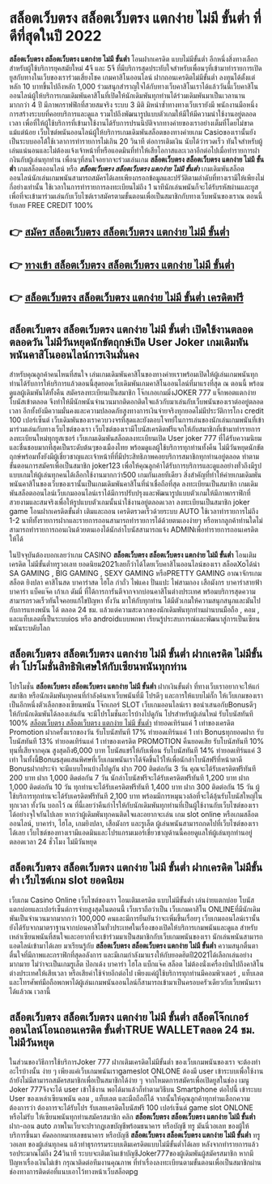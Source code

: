 # สล็อตเว็บตรง สล็อตเว็บตรง แตกง่าย ไม่มี ขั้นต่ำ  ที่ดีที่สุดในปี 2022

**สล็อตเว็บตรง สล็อตเว็บตรง แตกง่าย ไม่มี ขั้นต่ำ** โอนฝากเครดิต แบบไม่มีขั้นต่ำ  อีกหนึ่งสิ่งทางเลือกสำหรับผู้ใช้บริการยุคสมัยใหม่ 4จี และ 5จี ที่มีบริการสุดประทับใจสำหรับเพื่อนๆที่เข้ามาทำรายการเปิดยูสกับทางในเว็บของเราร่วมเสี่ยงโชค เกมคาสิโนออนไลน์ ฝากถอนเครดิตไม่มีขั้นต่ำ ลงทุนได้ตั้งแต่ หลัก 10 บาทขึ้นไปถึงหลัก 1,000 ร่วมสนุกสำราญใจได้กับทางเว็บคาสิโนเราได้แล้ววันนี้เว็บคาสิโนออนไลน์ผู้ให้บริการเกมเดิมพันคาสิโนที่เปิดให้นักเดิมพันทุกท่านได้ร่วมเดิมพันมาเป็นเวลานานมากกว่า 4 ปี มีภาพกราฟฟิกที่สวยสมจริง ระบบ 3 มิติ
มิหนำซ้ำทางทางเว็บเรายังมี พนักงานมือหนึ่งการสร้างระบบที่คอยบริการและดูแล  รวมไปถึงพัฒนารูปแบบตัวเกมให้มีให้มีความน่าใช้งานอยู่ตลอดเวลา เพื่อที่ให้ผู้ใช้บริการที่เข้ามาใช้งานได้รับการปรนนิบัติจากทางค่ายของเราอย่างเต็มที่โดยไม่ขาดแม้แต่น้อย เว็บไซต์พนันออนไลน์ผู้ให้บริการเกมเดิมพันสล็อตของทางค่ายเกม Casioของเรานั้นยังเป็นระบบออโต้ใช้เวลาการทำรายการไม่เกิน 20 วินาที ต่อการเติมเงิน นับได้ว่ารวดเร็ว ทันใจสำหรับผู้เล่นแน่นอนและไม่ต้องแจ้งเจ้าหน้าที่หรือแอดมินที่ทำให้เสียโอกาสและเวลาอีกต่อไปเมื่อทำรายการฝากงินกับผู้เล่นทุกท่าน
เพื่อนๆที่สนใจอยากจะร่วมเล่นเกม **สล็อตเว็บตรง สล็อตเว็บตรง แตกง่าย ไม่มี ขั้นต่ำ** เกมสล็อตออนไลน์ หรือ ***สล็อตเว็บตรง สล็อตเว็บตรง แตกง่าย ไม่มี ขั้นต่ำ*** เกมเดิมพันสล็อตออนไลน์นักเล่นเกมพนันสามารถสมัครได้เลยเพียงกรอกข้อมูลและปรัวัติตามลำดับที่ทางเรามีให้เพียงไม่กี่อย่างเท่านั้น ใช้เวลาในการทำรายการลงทะเบียนไม่ถึง 1 นาทีนักเล่นพนันก็จะได้รับรหัสผ่านและยูสเพื่อที่จะเข้ามาร่วมเล่นกับเว็บไซต์เราสมัครตามขั้นตอนเพื่อเป็นสมาชิกกับทางเว็บพนันของเราณ ตอนนี้รับเลย FREE CREDIT 100%

## 👉 [สมัคร สล็อตเว็บตรง สล็อตเว็บตรง แตกง่าย ไม่มี ขั้นต่ำ](https://archa888.com/)
## 👉 [ทางเข้า สล็อตเว็บตรง สล็อตเว็บตรง แตกง่าย ไม่มี ขั้นต่ำ](https://archa888.com/)
## 👉 [สล็อตเว็บตรง สล็อตเว็บตรง แตกง่าย ไม่มี ขั้นต่ำ เครดิตฟรี](https://archa888.com/)

## สล็อตเว็บตรง สล็อตเว็บตรง แตกง่าย ไม่มี ขั้นต่ำ เปิดใช้งานตลอด ตลอดวัน ไม่มีวันหยุดนักขัตฤกษ์เปิด User Joker เกมเดิมพันพนันคาสิโนออนไลน์การเงินมั่นคง

สำหรับคุณลูกค้าคนไหนที่สนใจ เล่นเกมเดิมพันคาสิโนของทางค่ายเราพร้อมเปิดให้ผู้เล่นเกมพนันทุกท่านได้รับการให้บริการแล้วตอนนี้สุดยอดเว็บเดิมพันเกมคาสิโนออนไลน์ที่มาแรงที่สุด ณ ตอนนี้ พร้อมดูแลผู้เดิมพันได้ทั้งคืน สมัครลงทะเบียนเป็นสมาชิก โจ๊กเกอเกมมิ่งJOKER 777 แจ็กพอตแตกง่าย โบนัสเข้าตลอด จึงทำให้มีนักพนันจำนวนมากติดอกติดใจแล้วกับมาเล่นกับเว็บพนันของเราต่ออยู่ตลอดเวลา อีกทั้งยังมีความมั่นคงและความปลอดภัยสูงทางการเงินจ่ายจริงทุกยอดไม่มีประวัติการโกง credit 100 เปอร์เซ็นต์ เว็บเดิมพันของเราควบวงจรที่สุดและยังตอบโจทย์ในการเล่นของนักเล่นเกมพนันที่เข้ามาร่วมเล่นกับทางเว็บไซต์ของเรา
เว็บไซต์ของเรามีโบนัสเครดิตฟรีแจกให้กับสมาชิกที่เข้ามาทำรายการลงทะเบียนใหม่ทุกยูสเซอร์ เว็บเกมเดิมพันสล็อตลงทะเบียนเปิด User joker 777 ที่ได้รับความนิยมและชื่นชอบมากที่สุดเป็นระดับต้นๆของเมืองไทย พร้อมดูแลผู้ใช้บริการทุกท่านทั้งคืน ไม่มีวันหยุดนักขัตฤกษ์พร้อมทั้งยังมีผู้เชี่ยวชาญและเจ้าหน้าที่ที่มีประสิทธิภาพคอยบริการสมาชิกทุกท่านอยู่ตลอด ทำตามขั้นตอนการสมัครเพื่อเป็นสมาชิก joker123 เพื่อให้คุณลูกค้าได้รับการบริการและดูแลอย่างทั่วถึงมีรูปแบบเกมให้ผู้เล่นทุกคนได้เลือกใช้งานมากกว่า500 เกมกันเลยทีเดียว
สิ่งสำคัญที่ทำให้ค่ายเกมเดิมพันพนันคาสิโนของเว็บของเรานั้นเป็นเกมเดิมพันคาสิโนที่น่าเชื่อถือที่สุด ลงทะเบียนเป็นสมาชิก  เกมเดิมพันสล็อตออนไลน์เว็บเกมออนไลน์เราได้มีการปรับปรุงและพัฒนารูปแบบตัวเกมให้มีภาพกราฟิกที่สวยงามและสมจริงเพื่อให้รูปแบบตัวเกมนั้นน่าใช้งานอยู่ตลอดเวลา ลงทะเบียนเป็นสมาชิก joker game โอนฝากเครดิตขั้นต่ำ เติมและถอน เครดิตรวดเร็วด้วยระบบ AUTO ใช้เวลาทำรายการไม่ถึง 1-2 นาทีทั้งรายการฝากและรายการถอนสามารถทำรายการได้ด้วยตนเองง่ายๆ หรือหากลูกค้าท่านใดไม่สามารถทำรายการถอนเงินด้วยตนเองได้นักล่าโบนัสสามารถแจ้ง ADMINเพื่อทำรายการถอนเครดิตให้ได้

ในปัจจุบันต้องบอกเลยว่าเกม CASINO **สล็อตเว็บตรง สล็อตเว็บตรง แตกง่าย ไม่มี ขั้นต่ำ** โอนเติมเครดิต ไม่มีขั้นต่ำทรูวอเลท ยอดนิยม2021เลยก็ว่าได้โดยเว็บคาสิโนออนไลน์ของเรา สล็อตXoได้นำ SA GAMING , BIG GAMING , SEXY GAMING หรือPRETTY GAMING อาณาจักรเกม สล็อต ยิงปลา คาสิโนสด บาคาร่าสด ไฮโล กำถั่ว ไพ่แคง ปั่นแปะ ไพ่สามกอง เสือมังกร บาคาร่าสายฟ้า บาคาร่า แบ็คแจ๊ค เก้าเก ดัมมี่ ที่ได้การการันตีจากจากบ่อนคาสิโนต่างประเทศ พร้อมบริการสุดความสามารถรวดเร็วทันใจคอยแก้ไขปัญหา ทั้งวัน มาให้กับทุกท่าน ได้มีตัวเกมให้ความสนุกสนุกและมันไปกับการแทงพนัน ได้ ตลอด 24 ชม. แล้วแต่ความสะดวกของนักเดิมพันทุกท่านผ่านบนมือถือ , คอม , และแท็บเลตที่เป็นระบบios หรือ androidแบบพกพา เรียนรู้ประสบการณ์และพัฒนาสู่การเป็นเซียนพนันระบดับโลก

## สล็อตเว็บตรง สล็อตเว็บตรง แตกง่าย ไม่มี ขั้นต่ำ ฝากเครดิต ไม่มีขั้นต่ำ โปรโมชั่นสิทธิพิเศษให้กับเซียนพนันทุกท่าน

โปรโมชั่น **สล็อตเว็บตรง สล็อตเว็บตรง แตกง่าย ไม่มี ขั้นต่ำ** ฝากเงินขั้นต่ำ ที่ทางเว็บเราอยากจะให้แก่  สมาชิก หรือนักเดิมพันทุกคนที่กำลังค้นหาเว็บพนันที่มี โปรดีๆ และการให้แบบไม่กั๊ก ให้เว็บเกมของเราเป็นอีกหนึ่งตัวเลือกของเซียนพนัน โจ๊กเกอร์ SLOT เว็บเกมออนไลน์เรา ขอนำเสนอกับBonusดีๆ ให้กับนักเดิมพันได้ลองเล่นกัน จะมีโปรโมชั่นอะไรบ้างไปดูกัน
โปรสำหรับผู้เล่นใหม่ รับโบนัสทันที 100% [สล็อตเว็บตรง สล็อตเว็บตรง แตกง่าย ไม่มี ขั้นต่ำ](https://archa888.com/) ทำยอดเทิร์นแค่ 1 เท่าของเครดิต
 Promotion ฝากครั้งแรกของวัน รับโบนัสทันที 17% ทำยอดเทิร์นแค่ 1 เท่า
Bonusทุกยอดฝาก รับโบนัสทันที 13% ทำยอดเทิร์นแค่ 1 เท่าของเครดิต
 PROMOTION คืนยอดเสีย รับโบนัสทันที 10% ทุนที่เสียจากคุณ สูงสุดถึง6,000 บาท
โบนัสแชร์ให้กับเพื่อน รับโบนัสทันที 14% ทำยอดเทิร์นแค่ 3 เท่า
ในทั้งนี้Bonusสุดแสนพิศษที่เว็บเกมพนันเราได้จัดขึ้นไว้ให้เพื่อนักล่าโบนัสฟรีที่หน้าตาดี Bonusฝากประจำ จะมีแบบไหนบ้างไปดูกัน
ฝาก 700 ติดต่อกัน 3 วัน คุณจะได้รับเครดิตฟรีทันที 200 บาท
ฝาก 1,000 ติดต่อกัน 7 วัน นักล่าโบนัสฟรีจะได้รับเครดิตฟรีทันที 1,200 บาท
ฝาก 1,000 ติดต่อกัน 10 วัน ทุกท่านจะได้รับเครดิตฟรีทันที 1,400 บาท
ฝาก 300 ติดต่อกัน 15 วัน ผู้ใช้บริการทุกท่านจะได้รับเครดิตฟรีทันที 2,100 บาท
พร้อมมีการหมุนวงล้อที่จะได้ลุ้นรับโบนัสใหญ่ในทุกเวลา ทั้งวัน บอกไว้ ณ ที่นี้เลยว่าคืนกำไรให้กับนักเดิมพันทุกท่านที่เป็นผู้ใช้งานกับเว็บไซต์ของเราได้อย่างจุใจกันไปเลย หากว่าผู้เดิมพันทุกคนติดใจและอยากจะเล่น เกม slot online หรือเกมสล็อตออนไลน์, บาคาร่า, ไฮโล, เกมยิงปลา, เสือมังกร และรูเล็ต ผู้เล่นพนันสามารถกดไปที่เว็บไซต์ของเราได้เลย เว็บไซต์ของทางเรามีแอดมินและโปรแกรมเมอร์เชี่ยวชาญด้านนี้คอยดูแลให้ผู้เล่นทุกท่านอยู่ ตลอดเวลา 24 ชั่วโมง ไม่มีวันหยุด

## สล็อตเว็บตรง สล็อตเว็บตรง แตกง่าย ไม่มี ขั้นต่ำ ฝากเครดิต ไม่มีขั้นต่ำ  เว็บไซต์เกม slot ยอดนิยม

เว็บเกม  Casino Online เว็บไซต์ของเรา โอนเติมเครดิต แบบไม่มีขั้นต่ำ เล่นง่ายแตกบ่อย โบนัสแตกบ่อยและเปอร์เซ็นต์การจ่ายสูงสุดในตอนนี้ เว็บเราถือว่าเป็น เว็บเกมคาสิโน ONLINEที่มีนักเดิมพันเป็นจำนวนมากมากกว่า 100,000 คนและมีการยืนยันว่าจะเพิ่มขึ้นเรื่อยๆ เว็บเกมออนไลน์เรานั้นยังได้รับจากมาตราฐานจากบ่อนคาสิโนทั่วประเทศในเรื่องของเปิดให้บริการเกมพนันและดูแล สำหรับเหล่าเซียนพนันที่สนใจและอยากที่จะเข้าร่วมมาเป็นสมาชิกกับเว็บเกมพนันของเรา นักเล่นพนันสามารถแอดไลน์เข้ามาได้เลย
	มาเรียนรู้กับ **สล็อตเว็บตรง สล็อตเว็บตรง แตกง่าย ไม่มี ขั้นต่ำ** ความสนุกตื่นตาตื่นใจที่มีภาพและกราฟิกที่สุดอลังการ และมีเกมกำลังมาแรงให้กับยอดฮิตปี2021ได้เลือกเล่นอย่างมากมาย  ไม่ว่าจะเป็นเกมรูเล็ต  ป๊อกเด้ง บาคาร่า ไฮโล แบ็กแจ๊ค สล็อต ไม่ต้องนั่งเครื่องบินไปถึงคาสิโนต่างประเทศให้เสียเวลา หรือเสียค่าใช้จ่ายอีกต่อไป เพียงแค่ผู้ใช้บริการทุกท่านมีคอมพิวเตอร์ , แท็บเลต และโทรศัพท์มือถือพกพาได้ผู้เล่นเกมพนันออนไลน์ก็สามารถเข้ามาเป็นครอบครัวเดียวกับเว็บพนันเราได้แล้วณ เวลานี้

## สล็อตเว็บตรง สล็อตเว็บตรง แตกง่าย ไม่มี ขั้นต่ำ สล็อตโจ๊กเกอร์ออนไลน์โอนถอนเครดิต ขั้นต่ำTRUE WALLETตลอด 24 ชม. ไม่มีวันหยุด

ในส่วนของวิธีการใช้บริการJoker 777 ฝากเติมเครดิตไม่มีขั้นต่ำ ของเว็บเกมพนันของเรา จะต้องทำอะไรบ้างนั้น ง่าย ๆ เพียงแค่เว็บเกมพนันเราgameslot ONLONE ต้องมี user เข้าระบบเพื่อใช้งาน ถ้ายังไม่มีสามารถสมัครสมาชิกเพื่อเป็นสมาชิกได้ง่าย ๆ จากโหมดการสมัครเพื่อเปิดยูสในช่อง เมนู Joker 777จึงจะได้ user เข้าใช้งาน พอได้มาแล้วก็ทำตามวิธีบน Smartphone  ต่อไปนี้
เข้าระบบ User  ของเหล่าเซียนพนัน คอม , แท็บเลต และมือถือก็ได้
จากนั้นให้คุณลูกค้าทุกท่านเลือกความต้องการว่า ต้องการจะได้รับโปร รับเลยเครดิตโบนัสฟรี 100 เปอร์เซ็นต์  game slot ONLONE หรือไม่รับ
ให้เซียนพนันทุกท่านสมัครสมาชิก คลิก **สล็อตเว็บตรง สล็อตเว็บตรง แตกง่าย ไม่มี ขั้นต่ำ** ฝาก-ถอน auto ภาพในเว็บจะปรากฏเลขบัญชีพร้อมธนาคาร หรือบัญชี ทรู มันนี่วอเลท ของผู้ให้บริการขึ้นมา
คัดลอกหมายเลขธนาคาร หรือบัญชี **สล็อตเว็บตรง สล็อตเว็บตรง แตกง่าย ไม่มี ขั้นต่ำ** ทรูวอเลท ของผู้เล่นทุกคน แล้วทำธุรกรรมระบบเติมเครดิตแบบไม่มีขั้นต่ำได้เลย
หลังจากทำรายการแล้ว รอประมาณไม่ถึง 24วินาที ระบบจะเติมเงินเข้าบัญชีJoker777ของผู้เดิมพันผู้สมัครสมาชิก
หากมีปัญหาเรื่องเงินไม่เข้า กรุณาติดต่อทีมงานคุณภาพ ที่ทำเรื่องลงทะเบียนตามขั้นตอนเพื่อเป็นสมาชิกผ่านช่องทางการติดต่อที่แนบเอาไว้ทางหน้าเว็บสล็อตpg


